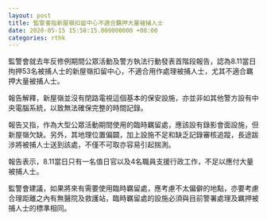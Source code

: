 ```yaml
---
layout: post
title: 監警會指新屋嶺扣留中心不適合羈押大量被捕人士
date: 2020-05-15 15:58:15.000000000 +08:00
categories: rthk
---
```


監警會就去年反修例期間公眾活動及警方執法行動發表首階段報告，認為8.11當日拘押53名被捕人士的新屋嶺扣留中心，不適合用作處理被捕人士，尤其不適合羈押大量被捕人士。

報告解釋，新屋嶺並沒有閉路電視這個基本的保安設施，亦並非如其他警方設有中央電腦系統，以致無法確保完整的時間記錄。

報告又指，作為大型公眾活動期間使用的臨時羈留處，應該設有錄影會面設施，但新屋嶺欠缺。另外，其地理位置偏闢，加上設施不足和缺乏記錄審核追蹤，長途跋涉將被捕人士送到該處，不僅不可取亦容易引起揣測。

報告表示，8.11當日只有一名值日官以及4名職員支援行政工作，不足以應付大量被捕人士。

監警會建議，如果將來有需要使用臨時羈留處，應考慮不太偏僻的地點，亦要考慮合理距離之內有無醫院及救護站，臨時羈留處的設施必須與目前警署處理及羈押被捕人士的標準相同。
